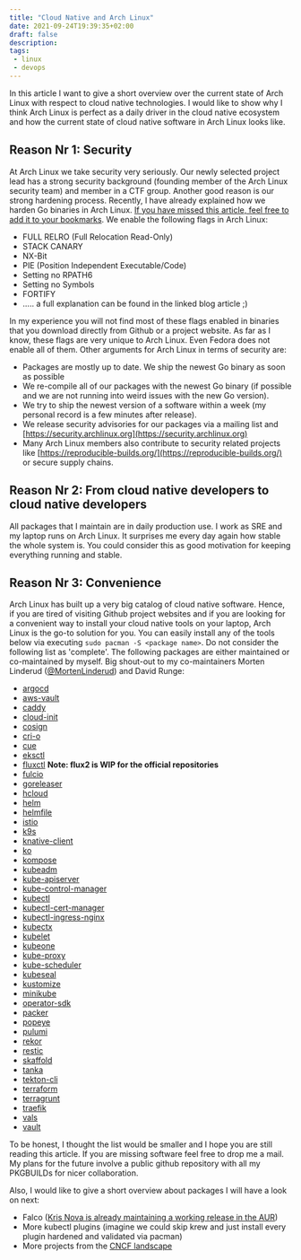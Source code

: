 ```yaml
---
title: "Cloud Native and Arch Linux"
date: 2021-09-24T19:39:35+02:00
draft: false
description:
tags:
 - linux
 - devops
---
```


In this article I want to give a short overview over the current state of Arch Linux with respect to cloud native technologies.
I would like to show why I think Arch Linux is perfect as a daily driver in the cloud native ecosystem and how the current
state of cloud native software in Arch Linux looks like. 

## Reason Nr 1: Security

At Arch Linux we take security very seriously. Our newly selected project lead has a strong security background (founding member of the Arch Linux security team)
and member in a CTF group. Another good reason is our strong hardening process. Recently, I have already explained how we harden Go binaries in Arch Linux.
[If you have missed this article, feel free to add it to your bookmarks](/posts/hardening-executables/). We enable the following flags in Arch Linux:

* FULL RELRO (Full Relocation Read-Only)
* STACK CANARY
* NX-Bit
* PIE (Position Independent Executable/Code)
* Setting no RPATH6
* Setting no Symbols
* FORTIFY
* ..... a full explanation can be found in the linked blog article ;)

In my experience you will not find most of these flags enabled in binaries that you download directly from Github or a project website.
As far as I know, these flags are very unique to Arch Linux. Even Fedora does not enable all of them.
Other arguments for Arch Linux in terms of security are:

* Packages are mostly up to date. We ship the newest Go binary as soon as possible
* We re-compile all of our packages with the newest Go binary (if possible and we are not running into weird issues with the new Go version).
* We try to ship the newest version of a software within a week (my personal record is a few minutes after release).
* We release security advisories for our packages via a mailing list and [https://security.archlinux.org](https://security.archlinux.org)
* Many Arch Linux members also contribute to security related projects like [https://reproducible-builds.org/](https://reproducible-builds.org/) or secure supply chains.

## Reason Nr 2: From cloud native developers to cloud native developers

All packages that I maintain are in daily production use. I work as SRE and my laptop runs on Arch Linux. It surprises me
every day again how stable the whole system is. You could consider this as good motivation for keeping everything running and stable.

## Reason Nr 3: Convenience

Arch Linux has built up a very big catalog of cloud native software. Hence, if you are tired of visiting Github project websites
and if you are looking for a convenient way to install your cloud native tools on your laptop, Arch Linux is the go-to solution for you.
You can easily install any of the tools below via executing `sudo pacman -S <package name>`.
Do not consider the following list as 'complete'. The following packages are either maintained or co-maintained by myself. Big shout-out to
my co-maintainers Morten Linderud ([@MortenLinderud](MortenLinderud)) and David Runge:

* [argocd](https://archlinux.org/packages/community/x86_64/argocd/)
* [aws-vault](https://archlinux.org/packages/community/x86_64/aws-vault/)
* [caddy](https://archlinux.org/packages/community/x86_64/caddy/)
* [cloud-init](https://archlinux.org/packages/community/any/cloud-init/)
* [cosign](https://archlinux.org/packages/community/x86_64/cosign/)
* [cri-o](https://archlinux.org/packages/community/x86_64/cri-o/)
* [cue](https://archlinux.org/packages/community/x86_64/cue/)
* [eksctl](https://archlinux.org/packages/community/x86_64/eksctl/)
* [fluxctl](https://archlinux.org/packages/community/x86_64/fluxctl/) **Note: flux2 is WIP for the official repositories**
* [fulcio](https://archlinux.org/packages/community/x86_64/fulcio/)
* [goreleaser](https://archlinux.org/packages/community/x86_64/goreleaser/)
* [hcloud](https://archlinux.org/packages/community/x86_64/hcloud/)
* [helm](https://archlinux.org/packages/community/x86_64/helm/)
* [helmfile](https://archlinux.org/packages/community/x86_64/helmfile/)
* [istio](https://archlinux.org/packages/community/x86_64/istio/)
* [k9s](https://archlinux.org/packages/community/x86_64/k9s/)
* [knative-client](https://archlinux.org/packages/community/x86_64/knative-client/)
* [ko](https://archlinux.org/packages/community/x86_64/ko/)
* [kompose](https://archlinux.org/packages/community/x86_64/kompose/)
* [kubeadm](https://archlinux.org/packages/community/x86_64/kubeadm/)
* [kube-apiserver](https://archlinux.org/packages/community/x86_64/kube-apiserver/)
* [kube-control-manager](https://archlinux.org/packages/community/x86_64/kube-controller-manager/)
* [kubectl](https://archlinux.org/packages/community/x86_64/kubectl/)
* [kubectl-cert-manager](https://archlinux.org/packages/community/x86_64/kubectl-cert-manager/)
* [kubectl-ingress-nginx](https://archlinux.org/packages/community/x86_64/kubectl-ingress-nginx/)
* [kubectx](https://archlinux.org/packages/community/any/kubectx/)
* [kubelet](https://archlinux.org/packages/community/x86_64/kubelet/)
* [kubeone](https://archlinux.org/packages/community/x86_64/kubeone/)
* [kube-proxy](https://archlinux.org/packages/community/x86_64/kube-proxy/)
* [kube-scheduler](https://archlinux.org/packages/community/x86_64/kube-scheduler/)
* [kubeseal](https://archlinux.org/packages/community/x86_64/kubeseal/)
* [kustomize](https://archlinux.org/packages/community/x86_64/kustomize/)
* [minikube](https://archlinux.org/packages/community/x86_64/minikube/)
* [operator-sdk](https://archlinux.org/packages/community/x86_64/operator-sdk/)
* [packer](https://archlinux.org/packages/community/x86_64/packer/)
* [popeye](https://archlinux.org/packages/community/x86_64/popeye/)
* [pulumi](https://archlinux.org/packages/community/x86_64/pulumi/)
* [rekor](https://archlinux.org/packages/community/x86_64/rekor/)
* [restic](https://archlinux.org/packages/community/x86_64/restic/)
* [skaffold](https://archlinux.org/packages/community/x86_64/skaffold/)
* [tanka](https://archlinux.org/packages/community/x86_64/tanka/)
* [tekton-cli](https://archlinux.org/packages/community/x86_64/tekton-cli/)
* [terraform](https://archlinux.org/packages/community/x86_64/terraform/)
* [terragrunt](https://archlinux.org/packages/community/x86_64/terragrunt/)
* [traefik](https://archlinux.org/packages/community/x86_64/traefik/)
* [vals](https://archlinux.org/packages/community/x86_64/vals/)
* [vault](https://archlinux.org/packages/community/x86_64/vault/)

To be honest, I thought the list would be smaller and I hope you are still reading this article. If you are missing
software feel free to drop me a mail. My plans for the future involve a public github repository with all my PKGBUILDs
for nicer collaboration.

Also, I would like to give a short overview about packages I will have a look on next:

* Falco ([Kris Nova is already maintaining a working release in the AUR](https://aur.archlinux.org/packages/falco/))
* More kubectl plugins (imagine we could skip krew and just install every plugin hardened and validated via pacman)
* More projects from the [CNCF landscape](https://landscape.cncf.io/)